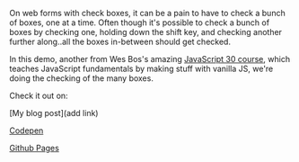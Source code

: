 On web forms with check boxes, it can be a pain to have to check a bunch of boxes, one at a time. Often though it's possible to check a bunch of boxes by checking one, holding down the shift key, and checking another further along..all the boxes in-between should get checked.

In this demo, another from Wes Bos's amazing [JavaScript 30 course](https://javascript30.com), which teaches JavaScript fundamentals by making stuff with vanilla JS, we're doing the checking of the many boxes.

Check it out on:

[My blog post](add link)

[Codepen](https://codepen.io/whyohengee/pen/aGPyPK)

[Github Pages]()